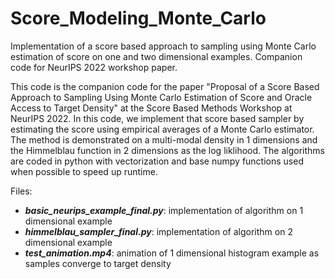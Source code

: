# Score_Modeling_Monte_Carlo
Implementation of a score based approach to sampling using Monte Carlo estimation of score on one and two dimensional examples. Companion code for NeurIPS 2022 workshop paper.

This code is the companion code for the paper "Proposal of a Score Based Approach to Sampling Using Monte Carlo Estimation of Score and Oracle Access to Target Density" at the Score Based Methods Workshop at NeurIPS 2022. In this code, we implement that score based sampler by estimating the score using empirical averages of a Monte Carlo estimator. The method is demonstrated on a multi-modal density in 1 dimensions and the Himmelblau function in 2 dimensions as the log liklihood. The algorithms are coded in python with vectorization and base numpy functions used when possible to speed up runtime.

Files:
* ***basic_neurips_example_final.py***: implementation of algorithm on 1 dimensional example
* ***himmelblau_sampler_final.py***: implementation of algorithm on 2 dimensional example
* ***test_animation.mp4***: animation of 1 dimensional histogram example as samples converge to target density
